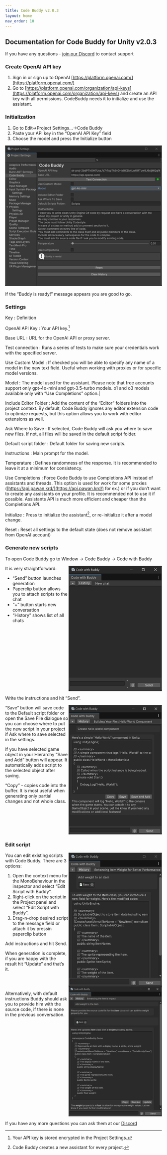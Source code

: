 ```yaml
---
title: Code Buddy v2.0.3
layout: home
nav_order: 10
---
```


## Documentation for Code Buddy for Unity v2.0.3

If you have any questions - [join our Discord](https://discord.gg/JdsepFhEeX) to contact support

### Create OpenAI API key

1. Sign in or sign up to OpenAI [https://platform.openai.com/](https://platform.openai.com/)
2. Go to [https://platform.openai.com/organization/api-keys](https://platform.openai.com/organization/api-keys) and create an API key with all permissions. CodeBuddy needs it to initialize and use the assistant.

### Initialization

1. Go to Edit->Project Settings…->Code Buddy
2. Paste your API key in the “OpenAI API Key” field
3. Choose the model and press the Initialize button

![Settings](/assets/v2/settings%20full%20assistant.png)

If the “Buddy is ready!” message appears you are good to go.

### Settings

Key
: Definition

OpenAI API Key
: Your API key.[^1]

Base URL
: URL for the OpenAI API or proxy server.

Test connection
: Runs a series of tests to make sure your credentials work with the specified server.

Use Custom Model
: If checked you will be able to specify any name of a model in the new text field. Useful when working with proxies or for specific model versions.

Model
: The model used for the assistant.
Please note that free accounts support only gpt-4o-mini and gpt-3.5-turbo models.
o1 and o3 models available only with “Use Completions” option.|

Include Editor Folder
: Add the content of the “Editor” folders into the project context.
By default, Code Buddy ignores any editor extension code to optimize requests, but this option allows you to work with editor extensions as well.

Ask Where to Save
: If selected, Code Buddy will ask you where to save new files. If not, all files will be saved in the default script folder.

Default script folder
: Default folder for saving new scripts.

Instructions
: Main prompt for the model.

Temperature
: Defines randomness of the response. It is recommended to leave it at a minimum for consistency.

Use Completions
: Force Code Buddy to use Completions API instead of assistants and threads. This option is used for work for some proxies ([https://api.pawan.krd/](https://api.pawan.krd/) for ex.) or if you don’t want to create any assistants on your profile.
It is recommended not to use it if possible. Assistants API is much more efficient and cheaper than the Completions API.

Initialize
: Press to initialize the assistant[^2], or re-initialize it after a model change.

Reset
: Reset all settings to the default state
(does not remove assistant from OpenAI account)


[^1]: Your API key is stored encrypted in the Project Settings.
[^2]: Code Buddy creates a new assistant for every project.

### Generate new scripts

To open Code Buddy go to Window -> Code Buddy -> Code with Buddy

<img align="right" src="assets/v2/buddy empty window.png" width=300>

It is very straightforward:

- “Send” button launches generation
- Paperclip button allows you to attach scripts to the chat
- “+” button starts new conversation
- “History” shows list of all chats

<br clear="right"/>

Write the instructions and hit “Send”.

<img align="right" src="assets/v2/hello world.png" width=300>

“Save” button will save code to the Default script
folder or open the Save File dialogue so you can
choose where to put the new script in your project
if Ask where to save selected in the settings.

If you have selected game object in your Hierarchy
“Save and Add” button will appear. It automatically
adds script to the selected object after saving.

“Copy” - copies code into the buffer.
It is most useful when generating only partial
changes and not whole class.

<br clear="right"/>

### Edit script

<img align="right" src="assets/v2/update item attach.png" width=300>

You can edit existing scripts with Code Buddy.
There are 3 options:
1. Open the context menu for the MonoBehaviour
in the inspector and select
“Edit Script with Buddy”.
2. Right-click on the script in the Project panel
and select “Edit Script with Buddy”.
3. Drag-n-drop desired script to the message
field or attach it by pressin paperclip button

Add instructions and hit Send.

When generation is complete, if you are happy with
the result hit “Update” and that’s it.

<br clear="right"/>

<img align="right" src="assets/v2/update item.png" width=300>

Alternatively, with default instructions Buddy should
ask you to provide him with the source code, if there
is none in the previous conversation.

<br clear="right"/>

If you have any more questions you can ask them at our [Discord](https://discord.gg/JdsepFhEeX)
